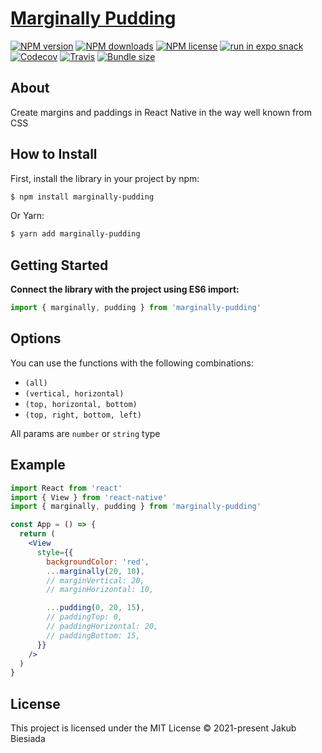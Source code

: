 # [Marginally Pudding](https://github.com/native-ly/marginally-pudding)

[![NPM version](https://flat.badgen.net/npm/v/marginally-pudding)](https://www.npmjs.com/package/marginally-pudding)
[![NPM downloads](https://flat.badgen.net/npm/dm/marginally-pudding)](https://www.npmjs.com/package/marginally-pudding)
[![NPM license](https://flat.badgen.net/npm/license/marginally-pudding)](https://www.npmjs.com/package/marginally-pudding)
[![run in expo snack](https://img.shields.io/badge/Run%20in%20Snack-4630EB?style=flat-square&logo=EXPO&labelColor=FFF&logoColor=000)](https://snack.expo.io/@jbiesiada/marginally-pudding)
[![Codecov](https://flat.badgen.net/codecov/c/github/native-ly/marginally-pudding)](https://codecov.io/gh/native-ly/marginally-pudding)
[![Travis](https://flat.badgen.net/travis/native-ly/marginally-pudding)](https://travis-ci.com/native-ly/marginally-pudding)
[![Bundle size](https://flat.badgen.net/packagephobia/install/marginally-pudding)](https://packagephobia.com/result?p=marginally-pudding)

## About

Create margins and paddings in React Native in the way well known from CSS

## How to Install

First, install the library in your project by npm:

```sh
$ npm install marginally-pudding
```

Or Yarn:

```sh
$ yarn add marginally-pudding
```

## Getting Started

**Connect the library with the project using ES6 import:**

```js
import { marginally, pudding } from 'marginally-pudding'
```

## Options

You can use the functions with the following combinations:

- `(all)`
- `(vertical, horizontal)`
- `(top, horizontal, bottom)`
- `(top, right, bottom, left)`

All params are `number` or `string` type

## Example

```jsx
import React from 'react'
import { View } from 'react-native'
import { marginally, pudding } from 'marginally-pudding'

const App = () => {
  return (
    <View
      style={{
        backgroundColor: 'red',
        ...marginally(20, 10),
        // marginVertical: 20,
        // marginHorizontal: 10,

        ...pudding(0, 20, 15),
        // paddingTop: 0,
        // paddingHorizontal: 20,
        // paddingBottom: 15,
      }}
    />
  )
}
```

## License

This project is licensed under the MIT License © 2021-present Jakub Biesiada
